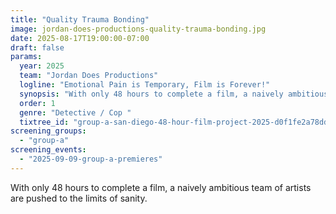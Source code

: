 ```yaml
---
title: "Quality Trauma Bonding"
image: jordan-does-productions-quality-trauma-bonding.jpg
date: 2025-08-17T19:00:00-07:00
draft: false
params:
  year: 2025
  team: "Jordan Does Productions"
  logline: "Emotional Pain is Temporary, Film is Forever!"
  synopsis: "With only 48 hours to complete a film, a naively ambitious team of artists are pushed to the limits of sanity.  "
  order: 1
  genre: "Detective / Cop "
  tixtree_id: "group-a-san-diego-48-hour-film-project-2025-d0f1fe2a78dd"
screening_groups:
  - "group-a"
screening_events:
  - "2025-09-09-group-a-premieres"
---
```


With only 48 hours to complete a film, a naively ambitious team of artists are pushed to the limits of sanity.  
